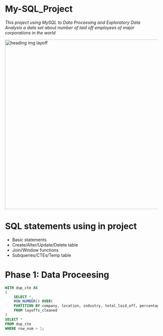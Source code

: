 # **My-SQL_Project**
*This project using MySQL to Data Proceesing and Exploratory Data Analysis a data set about number of laid off employees of major corporations in the world*

<img width="558" alt="heading img layoff" src="https://github.com/user-attachments/assets/d602328c-61ab-4464-a3f3-523b35c8be61">


# **SQL statements using in project**
- Basic statements
- Create/Alter/Update/Delete table
- Join/Window functions
- Subqueries/CTEs/Temp table

# **Phase 1: Data Proceesing**

```sql
WITH dup_cte AS
(
    SELECT *,
    ROW_NUMBER() OVER(
    PARTITION BY company, location, industry, total_laid_off, percentage_laid_off, 'date', stage, funds_raised_millions) AS row_num
    FROM layoffs_cleaned
)
SELECT *
FROM dup_cte
WHERE row_num > 1;

